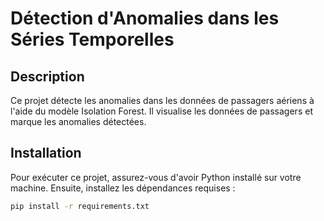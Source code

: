 # Détection d'Anomalies dans les Séries Temporelles

## Description

Ce projet détecte les anomalies dans les données de passagers aériens à l'aide du modèle Isolation Forest. Il visualise les données de passagers et marque les anomalies détectées.

## Installation

Pour exécuter ce projet, assurez-vous d'avoir Python installé sur votre machine. Ensuite, installez les dépendances requises :

```bash
pip install -r requirements.txt
